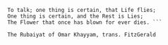 ``` Oh, come with old Khayyam, and leave the Wise
To talk; one thing is certain, that Life flies;
One thing is certain, and the Rest is Lies;
The Flower that once has blown for ever dies. ```

The Rubaiyat of Omar Khayyam, trans. FitzGerald
